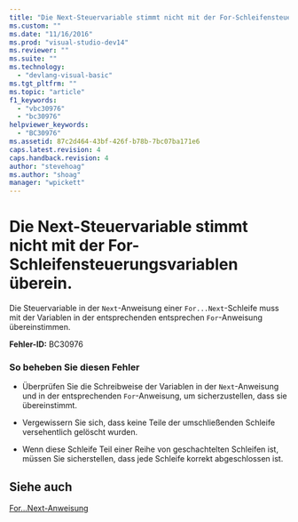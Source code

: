 ```yaml
---
title: "Die Next-Steuervariable stimmt nicht mit der For-Schleifensteuerungsvariablen &#252;berein. | Microsoft Docs"
ms.custom: ""
ms.date: "11/16/2016"
ms.prod: "visual-studio-dev14"
ms.reviewer: ""
ms.suite: ""
ms.technology: 
  - "devlang-visual-basic"
ms.tgt_pltfrm: ""
ms.topic: "article"
f1_keywords: 
  - "vbc30976"
  - "bc30976"
helpviewer_keywords: 
  - "BC30976"
ms.assetid: 87c2d464-43bf-426f-b78b-7bc07ba171e6
caps.latest.revision: 4
caps.handback.revision: 4
author: "stevehoag"
ms.author: "shoag"
manager: "wpickett"
---
```

# Die Next-Steuervariable stimmt nicht mit der For-Schleifensteuerungsvariablen &#252;berein.
Die Steuervariable in der `Next`\-Anweisung einer `For...Next`\-Schleife muss mit der Variablen in der entsprechenden entsprechen `For`\-Anweisung übereinstimmen.  
  
 **Fehler\-ID:** BC30976  
  
### So beheben Sie diesen Fehler  
  
-   Überprüfen Sie die Schreibweise der Variablen in der `Next`\-Anweisung und in der entsprechenden `For`\-Anweisung, um sicherzustellen, dass sie übereinstimmt.  
  
-   Vergewissern Sie sich, dass keine Teile der umschließenden Schleife versehentlich gelöscht wurden.  
  
-   Wenn diese Schleife Teil einer Reihe von geschachtelten Schleifen ist, müssen Sie sicherstellen, dass jede Schleife korrekt abgeschlossen ist.  
  
## Siehe auch  
 [For...Next\-Anweisung](../../visual-basic/language-reference/statements/for-next-statement.md)